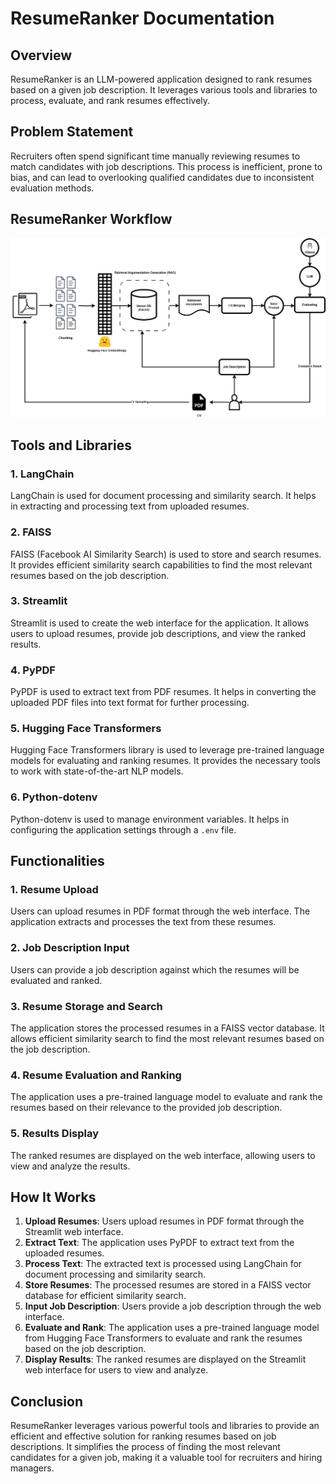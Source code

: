 # ResumeRanker Documentation

## Overview

ResumeRanker is an LLM-powered application designed to rank resumes based on a given job description. It leverages various tools and libraries to process, evaluate, and rank resumes effectively.
## Problem Statement
Recruiters often spend significant time manually reviewing resumes to match candidates with job descriptions. This process is inefficient, prone to bias, and can lead to overlooking qualified candidates due to inconsistent evaluation methods.
## ResumeRanker Workflow
![ResumeRanker Workflow](ResumeRanker.png)
## Tools and Libraries

### 1. LangChain
LangChain is used for document processing and similarity search. It helps in extracting and processing text from uploaded resumes.

### 2. FAISS
FAISS (Facebook AI Similarity Search) is used to store and search resumes. It provides efficient similarity search capabilities to find the most relevant resumes based on the job description.

### 3. Streamlit
Streamlit is used to create the web interface for the application. It allows users to upload resumes, provide job descriptions, and view the ranked results.

### 4. PyPDF
PyPDF is used to extract text from PDF resumes. It helps in converting the uploaded PDF files into text format for further processing.

### 5. Hugging Face Transformers
Hugging Face Transformers library is used to leverage pre-trained language models for evaluating and ranking resumes. It provides the necessary tools to work with state-of-the-art NLP models.

### 6. Python-dotenv
Python-dotenv is used to manage environment variables. It helps in configuring the application settings through a `.env` file.

## Functionalities

### 1. Resume Upload
Users can upload resumes in PDF format through the web interface. The application extracts and processes the text from these resumes.

### 2. Job Description Input
Users can provide a job description against which the resumes will be evaluated and ranked.

### 3. Resume Storage and Search
The application stores the processed resumes in a FAISS vector database. It allows efficient similarity search to find the most relevant resumes based on the job description.

### 4. Resume Evaluation and Ranking
The application uses a pre-trained language model to evaluate and rank the resumes based on their relevance to the provided job description.

### 5. Results Display
The ranked resumes are displayed on the web interface, allowing users to view and analyze the results.

## How It Works

1. **Upload Resumes**: Users upload resumes in PDF format through the Streamlit web interface.
2. **Extract Text**: The application uses PyPDF to extract text from the uploaded resumes.
3. **Process Text**: The extracted text is processed using LangChain for document processing and similarity search.
4. **Store Resumes**: The processed resumes are stored in a FAISS vector database for efficient similarity search.
5. **Input Job Description**: Users provide a job description through the web interface.
6. **Evaluate and Rank**: The application uses a pre-trained language model from Hugging Face Transformers to evaluate and rank the resumes based on the job description.
7. **Display Results**: The ranked resumes are displayed on the Streamlit web interface for users to view and analyze.

## Conclusion

ResumeRanker leverages various powerful tools and libraries to provide an efficient and effective solution for ranking resumes based on job descriptions. It simplifies the process of finding the most relevant candidates for a given job, making it a valuable tool for recruiters and hiring managers.